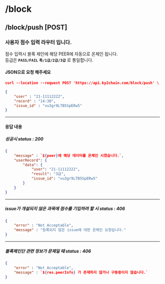 # /block
## /block/push [POST]
### 사용자 점수 입력 라우터 입니다.
점수 입력시 블록 체인에 해당 PEER에 자동으로 온체인 됩니다. <br>
등급은 **`PASS/FAIL`** **`특/1급/2급/3급`** 로 통일합니다.
#### JSON으로 요청 해주세요
```json
curl --location --request POST 'https://api.ky2chain.com/block/push' \ 

{
	"user" : "21-11112222",
	"record" : "14:30",
	"issue_id" : "vu3gr9LTB5SpERw5"
}

```

---
#### 응답 내용

##### 성공시 status : 200
```json
{
    "message" : `${peer}에 해당 데이터를 온체인 시켰습니다.`,
    "userRecord": {
		"data": {
			"user": "21-11112222",
			"result": "3급",
			"issue_id": "vu3gr9LTB5SpERw5"
		}
	}
}
```
---

##### issue가 개설되지 않은 과목에 점수를 기입하려 할 시 status : 406

```json
{
    "error" : "Not Acceptable", 
    "message" : "등록되지 않은 issue에 대한 온체인 요청입니다."
}
```
---

##### 블록체인단 관련 정보가 문제일 때 status : 406

```json
{
    "error" : "Not Acceptable", 
    "message" : `${res.peerInfo} 가 존재하지 않거나 구동중이지 않습니다.`
}
```
